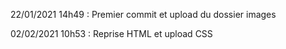22/01/2021 14h49 : Premier commit et upload du dossier images

02/02/2021 10h53 :  Reprise HTML et upload CSS
